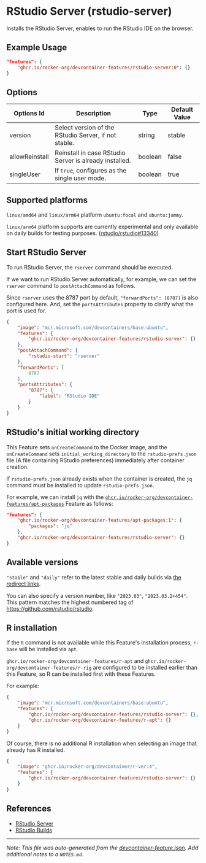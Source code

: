 
# RStudio Server (rstudio-server)

Installs the RStudio Server, enables to run the RStudio IDE on the browser.

## Example Usage

```json
"features": {
    "ghcr.io/rocker-org/devcontainer-features/rstudio-server:0": {}
}
```

## Options

| Options Id | Description | Type | Default Value |
|-----|-----|-----|-----|
| version | Select version of the RStudio Server, if not stable. | string | stable |
| allowReinstall | Reinstall in case RStudio Server is already installed. | boolean | false |
| singleUser | If `true`, configures as the single user mode. | boolean | true |

<!-- markdownlint-disable MD041 -->

## Supported platforms

`linux/amd64` and `linux/arm64` platform `ubuntu:focal` and `ubuntu:jammy`.

`linux/arm64` platform supports are currently experimental and only available on daily builds for testing purposes.
([rstudio/rstudio#13340](https://github.com/rstudio/rstudio/issues/13340))

## Start RStudio Server

To run RStudio Server, the `rserver` command should be executed.

If we want to run RStudio Server automatically, for example,
we can set the `rserver` command to `postAttachCommand` as follows.

Since `rserver` uses the 8787 port by default, `"forwardPorts": [8787]` is also configured here.
And, set the `portsAttributes` property to clarify what the port is used for.

```json
{
    "image": "mcr.microsoft.com/devcontainers/base:ubuntu",
    "features": {
        "ghcr.io/rocker-org/devcontainer-features/rstudio-server": {}
    },
    "postAttachCommand": {
        "rstudio-start": "rserver"
    },
    "forwardPorts": [
        8787
    ],
    "portsAttributes": {
        "8787": {
            "label": "RStudio IDE"
        }
    }
}
```

## RStudio's initial working directory

This Feature sets `onCreateCommand` to the Docker image, and the `onCreateCommand` sets `initial_working_directory`
to the `rstudio-prefs.json` file (A file containing RStudio preferences) immediately after container creation.

If `rstudio-prefs.json` already exists when the container is created,
the `jq` command must be installed to update `rstudio-prefs.json`.

For example, we can install `jq` with the
[`ghcr.io/rocker-org/devcontainer-features/apt-packages`](https://github.com/rocker-org/devcontainer-features/tree/main/src/apt-packages)
Feature as follows:

```json
"features": {
    "ghcr.io/rocker-org/devcontainer-features/apt-packages:1": {
        "packages": "jq"
    },
    "ghcr.io/rocker-org/devcontainer-features/rstudio-server": {}
}
```

## Available versions

`"stable"` and `"daily"` refer to the latest stable and daily builds
via [the redirect links](https://dailies.rstudio.com/links/).

You can also specify a version number, like `"2023.03"`, `"2023.03.2+454"`.
This pattern matches the highest numbered tag of <https://github.com/rstudio/rstudio>.

## R installation

If the `R` command is not available while this Feature's installation process,
`r-base` will be installed via `apt`.

`ghcr.io/rocker-org/devcontainer-features/r-apt` and `ghcr.io/rocker-org/devcontainer-features/r-rig` are
configured to be installed earlier than this Feature, so R can be installed first with these Features.

For example:

```json
{
    "image": "mcr.microsoft.com/devcontainers/base:ubuntu",
    "features": {
        "ghcr.io/rocker-org/devcontainer-features/rstudio-server": {},
        "ghcr.io/rocker-org/devcontainer-features/r-apt": {}
    }
}
```

Of course, there is no additional R installation when selecting an image that already has R installed.

```json
{
    "image": "ghcr.io/rocker-org/devcontainer/r-ver:4",
    "features": {
        "ghcr.io/rocker-org/devcontainer-features/rstudio-server": {}
    }
}
```

## References

- [RStudio Server](https://posit.co/products/open-source/rstudio-server/)
- [RStudio Builds](https://dailies.rstudio.com/)


---

_Note: This file was auto-generated from the [devcontainer-feature.json](https://github.com/rocker-org/devcontainer-features/blob/main/src/rstudio-server/devcontainer-feature.json).  Add additional notes to a `NOTES.md`._
